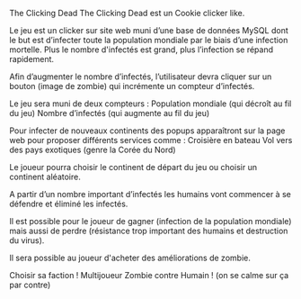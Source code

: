 The Clicking Dead
The Clicking Dead est un Cookie clicker like.

Le jeu est un clicker sur site web muni d’une base de données MySQL dont le but est d’infecter toute la population mondiale par le biais d’une infection mortelle. Plus le nombre d'infectés est grand, plus l’infection se répand rapidement.

Afin d’augmenter le nombre d’infectés, l’utilisateur devra cliquer sur un bouton (image de zombie) qui incrémente un compteur d’infectés.

Le jeu sera muni de deux compteurs : 
Population mondiale (qui décroît au fil du jeu)
Nombre d’infectés (qui augmente au fil du jeu)

Pour infecter de nouveaux continents des popups apparaîtront sur la page web pour proposer différents services comme :
Croisière en bateau
Vol vers des pays exotiques (genre la Corée du Nord)

Le joueur pourra choisir le continent de départ du jeu ou choisir un continent aléatoire.

A partir d’un nombre important d’infectés les humains vont commencer à se défendre et éliminé les infectés.

Il est possible pour le joueur de gagner (infection de la population mondiale) mais aussi de perdre (résistance trop important des humains et destruction du virus).

Il sera possible au joueur d'acheter des améliorations de zombie. 

Choisir sa faction ! Multijoueur Zombie contre Humain ! (on se calme sur ça par contre)
